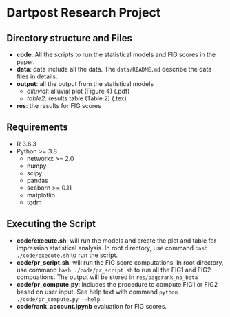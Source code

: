 # Dartpost Research Project

## Directory structure and Files

- **code**: All the scripts to run the statistical models and FIG scores in the paper.
- **data**: data include all the data. The `data/README.md` describe the data files in details.
- **output**: all the output from the statistical models
  - *alluvial*: alluvial plot (Figure 4) (.pdf)
  - *table2*: results table (Table 2) (.tex)
- **res**: the results for FIG scores


## Requirements

- R 3.6.3
- Python >= 3.8
  + networkx >= 2.0
  + numpy
  + scipy
  + pandas
  + seaborn >= 0.11
  + matplotlib
  + tqdm

##	Executing the Script

- **code/execute.sh**: will run the models and create the plot and table for impression statistical analysis. In root directory, use command `bash ./code/execute.sh` to run the script.
- **code/pr_script.sh**: will run the FIG score computations. In root directory, use command `bash ./code/pr_script.sh` to run all the FIG1 and FIG2 compuations. The output will be stored in `res/pagerank_no_beta`
- **code/pr_compute.py**: includes the procedure to compute FIG1 or FIG2 based on user input. See help text with command `python ./code/pr_compute.py --help`.
- **code/rank_account.ipynb** evaluation for FIG scores.